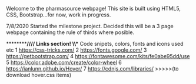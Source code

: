 Welcome to the pharmasource webpage! This site is built using HTML5, CSS, 
Bootstrap...for now, work in progress.

7/8/2020 Started the milestone project.
Decided this will be a 3 page webpage containing the rule of thirds
where posible.


************//// Links section! \\\\\***** Code snipets, colors, fonts and icons used etc
    1 https://css-tricks.com/
    2 https://fonts.google.com/
    3 https://getbootstrap.com/
    4 https://fontawesome.com/kits/fe0abe95dd/use
    5 https://color.adobe.com/create/color-wheel
    6 https://ianlunn.github.io/Hover/
    7 https://cdnjs.com/libraries/ >>>>>(to download hover.css items)
